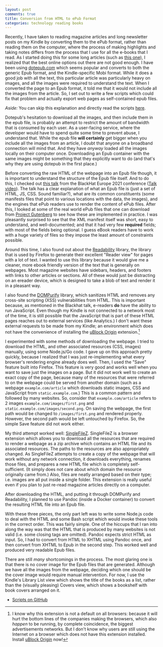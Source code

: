 ```yaml
---
layout: post
comments: true
title: Conversion from HTML to ePub Format
categories: technology reading books
---
```


Recently, I have taken to reading magazine articles and long newsletter posts on my Kindle by
converting them to the ePub format, rather than reading them on the computer, where the process of
making highlights and taking notes differs from the process that I use for all the e-books that I
read. As I started doing this for some long articles (such as [this one](https://writings.stephenwolfram.com/2023/02/what-is-chatgpt-doing-and-why-does-it-work/)), I realized that the best
online options out there are not good enough. I have been using [dotepub.com](https://dotepub.com/) which seems popular and
converts to both the generic Epub format, and the Kindle-specific Mobi format. While it does a good
job with all the text, this particular article was particularly heavy on images, and all the images
were required to understand the text. When I converted the page to an Epub format, it told me that
it would not include all the images from the article. So, I set out to write a few scripts which
could fix that problem and actually export web pages as self-contained epub files.

<!--more-->

_Aside:_ You can skip this explanation and directly read the scripts [here](https://github.com/icyflame/html-to-epub).

Dotepub's hesitation to download all the images, and then include them in the epub file, is probably
an attempt to restrict the amount of bandwidth that is consumed by each user. As a user-facing
service, where the developer would have to spend quite some time to prevent abuse, I understand
that. While the epub file **will certainly** get bigger when you include all the images from an
article, I doubt that anyone on a broadband connection will mind that. And they have _anyway_ loaded
all the images locally on their computer once. Downloading an Epub container with the same images
might be something that they explicitly want to do (and that's why they are using dotepub in the
first place.)

Before converting the raw HTML of the webpage into an Epub file though, it is important to
understand the structure of the Epub file itself. And to do this, I checked out [this talk](https://www.blackhat.com/eu-21/briefings/schedule/#how-your-e-book-might-be-reading-you-exploiting-epub-reading-systems-24898) from the
BlackHat Europe 2021 conference ([Talk video](https://www.youtube.com/watch?v=ixSZyuPsXNU)). The talk has a clear explanation of what an Epub file
is (just a set of HTML, JS, CSS. Sound familiar?), what are its common constituents (some manifests
files that point to various locations with the data, the images), and the engines that ePub readers
use to render the content of ePub files. After this, I looked at some of the real world ePub files
that one can download from [Project Gutenberg](https://www.gutenberg.org/) to see how these are implemented in practice. I was
pleasantly surprised to see that the XML manifest itself was short, easy to understand, and
well-documented; and that it had very few **required** fields; with most of the fields being
optional. I guess eBook readers have to work with a huge variety of files so they impose the least
amount of constraints possible.

Around this time, I also found out about the [Readability](https://github.com/mozilla/readability) library, the library that is used by
Firefox to generate their excellent "Reader view" for pages with a lot of text. I wanted to use this
library because it would give me a cleaner, more ebook friendly version of the text that is
generally on webpages. Most magazine websites have sidebars, headers, and footers with links to
other articles or sections. All of these would just be distracting on an ereader device, which is
designed to take a blob of text and render it in a pleasant way.

I also found the [DOMPurify](https://github.com/cure53/DOMPurify) library, which sanitizes HTML and removes any cross-site scripting (XSS)
vulnerabilities from HTML. This is important because, as mentioned in the Blackhat talk, e-readers
**do** have the ability to run JavaScript. Even though my Kindle is not connected to a network most of
the time, it is still possible that the JavaScript that is part of these HTML pages reaches out to
external services (like Analytics.) I don't want these external requests to be made from my Kindle;
an environment which does not have the convenience of installing the [uBlock Origin](https://ublockorigin.com/) extension.[^1]

I experimented with some methods of downloading the webpage. I tried to download the HTML, and other
associated resources (CSS, images) manually, using some Node.js/Go code. I gave up on this approach
pretty quickly, because I realized that I was just re-implementing what every browser's rendering
engine already does well. Then, I used the "Save" feature built into Firefox. This feature is very
good and works well when you want to save just the images on a page. But it did not work well to
create an exact copy of the page, because many of the resources that were referred to on the webpage
could be served from another domain (such as a webpage `example.com/article` which downloads static
images, CSS and JavaScript from `static.example.com`.) This is a common pattern and followed by many
websites. So, consider that `example.com/article` refers to 2 images `example.com/images/first.png`
and `static.example.com/images/second.png`. On saving the webpage, the first path would be changed
to `/images/first.png` and rendered properly. However, the second path would be left untouched by
Firefox. So, the simple Save feature did not work either.

My third attempt worked well: [SingleFileZ](https://github.com/gildas-lormeau/SingleFileZ). SingleFileZ is a browser extension which allows you to
download all the resources that are required to render a webpage as a zip archive which contains an
HTML file and its associated resources. The paths to the resources are also appropriately
changed. As SingleFileZ attempts to create a copy of the webpage that will work without any network
connection, it downloads everything, renames those files, and prepares a new HTML file which is
completely self-sufficient. (It simply does not care about which domain the resource originally came
from.) Also, files are neatly arranged based on their type; i.e. images are all put inside a single
folder. This extension is really useful even if you plan to just re-read magazine articles directly
on a computer.

After downloading the HTML, and putting it through DOMPurify and Readability, I planned to use
Pandoc (inside a Docker container) to convert the resulting HTML file into an Epub file.

With these three pieces, the only part left was to write some Node.js code to deal with the HTML and
some Bash script which would invoke these tools in the correct order. This was fairly simple. One of
the hiccups that I ran into along the way was that the HTML that is produced by many websites is not
valid (i.e. some closing tags are omitted). Pandoc expects strict HTML as input. So, I had to
convert from HTML to XHTML using Pandoc once, and then convert from XHTML to Epub in the second
step. This worked well and produced very readable Epub files.

There are still _many_ shortcomings in the process. The most glaring one is that there is no cover
image for the Epub files that are generated. Although we have all the images from the webpage,
deciding which one should be the cover image would require manual intervention. For now, I use the
Kindle's Library List view which shows the title of the books as a list, rather than the (visually
pleasing) Covers view, which shows a bookshelf with book covers arranged on it.

-   [Scripts on GitHub](https://github.com/icyflame/html-to-epub/blob/master/batch-html-to-epub.sh)

[^1]: I know why this extension is not a default on all browsers: because it will hurt the bottom lines of the companies making the browsers, which also _happen_ to be running, by complete coincidence, the biggest advertisements networks. But I don't know why users are still using the Internet on a browser which does not have this extension installed. Install [uBlock Origin](https://ublockorigin.com/) now!
